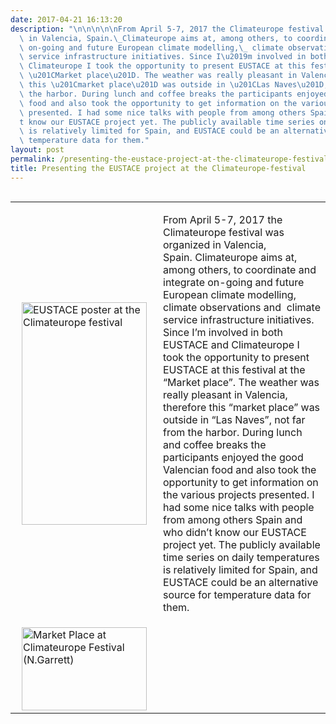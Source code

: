```yaml
---
date: 2017-04-21 16:13:20
description: "\n\n\n\n\nFrom April 5-7, 2017 the Climateurope festival was organized\
  \ in Valencia, Spain.\_Climateurope aims at, among others, to coordinate and integrate\
  \ on-going and future European climate modelling,\_ climate observations and\_ climate\
  \ service infrastructure initiatives. Since I\u2019m involved in both EUSTACE and\
  \ Climateurope I took the opportunity to present EUSTACE at this festival at the\
  \ \u201CMarket place\u201D. The weather was really pleasant in Valencia, therefore\
  \ this \u201Cmarket place\u201D was outside in \u201CLas Naves\u201D, not far from\
  \ the harbor. During lunch and coffee breaks the participants enjoyed the good Valencian\
  \ food and also took the opportunity to get information on the various projects\
  \ presented. I had some nice talks with people from among others Spain and who didn\u2019\
  t know our EUSTACE project yet. The publicly available time series on daily temperatures\
  \ is relatively limited for Spain, and EUSTACE could be an alternative source for\
  \ temperature data for them."
layout: post
permalink: /presenting-the-eustace-project-at-the-climateurope-festival/
title: Presenting the EUSTACE project at the Climateurope-festival
---
```


<table align="left" border="0">
<tbody>
<tr>
<td><img class="img_left" height="356" src="{{ site.baseurl }}/assets/media/uploads/eustace_climateurope_fesival.jpg" style="margin-left: 10px; margin-right: 10px;" title="EUSTACE poster at the Climateurope festival" width="200"></td>
<td>
<p>From April 5-7, 2017 the Climateurope festival was organized in Valencia, Spain. <span style="">Climateurope aims at, among others, to coordinate and integrate on-going and future European climate modelling,  climate observations and  climate service infrastructure initiatives. Since I’m involved in both EUSTACE and Climateurope I took the opportunity to present EUSTACE at this festival at the “Market place”. The weather was really pleasant in Valencia, therefore this “market place” was outside in “Las Naves”, not far from the harbor. During lunch and coffee breaks the participants enjoyed the good Valencian food and also took the opportunity to get information on the various projects presented. I had some nice talks with people from among others Spain and who didn’t know our EUSTACE project yet. The publicly available time series on daily temperatures is relatively limited for Spain, and EUSTACE could be an alternative source for temperature data for them.</span></p>
</td>
</tr>
<tr>
<td><img class="img_right" height="133" src="{{ site.baseurl }}/assets/media/uploads/marketplace_climateurope.jpg" style="margin-left: 10px; margin-right: 10px;" title="Market Place at Climateurope Festival (N.Garrett)" width="200"></td>
<td></td>
</tr>
</tbody>
</table>
